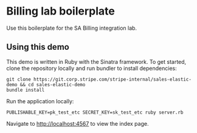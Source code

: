 # Billing lab boilerplate

Use this boilerplate for the SA Billing integration lab.

## Using this demo

This demo is written in Ruby with the Sinatra framework. To get started, clone the repository locally and run bundler to install dependencies:

```
git clone https://git.corp.stripe.com/stripe-internal/sales-elastic-demo && cd sales-elastic-demo
bundle install
```

Run the application locally:

```
PUBLISHABLE_KEY=pk_test_etc SECRET_KEY=sk_test_etc ruby server.rb
```

Navigate to [http://localhost:4567](http://localhost:4567) to view the index page.
